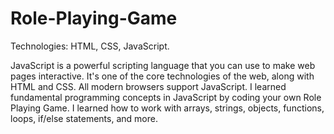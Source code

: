 # Role-Playing-Game

Technologies: HTML, CSS, JavaScript.

JavaScript is a powerful scripting language that you can use to make web pages interactive. It's one of the core technologies of the web, along with HTML and CSS. All modern browsers support JavaScript. I learned fundamental programming concepts in JavaScript by coding your own Role Playing Game. I learned how to work with arrays, strings, objects, functions, loops, if/else statements, and more.
